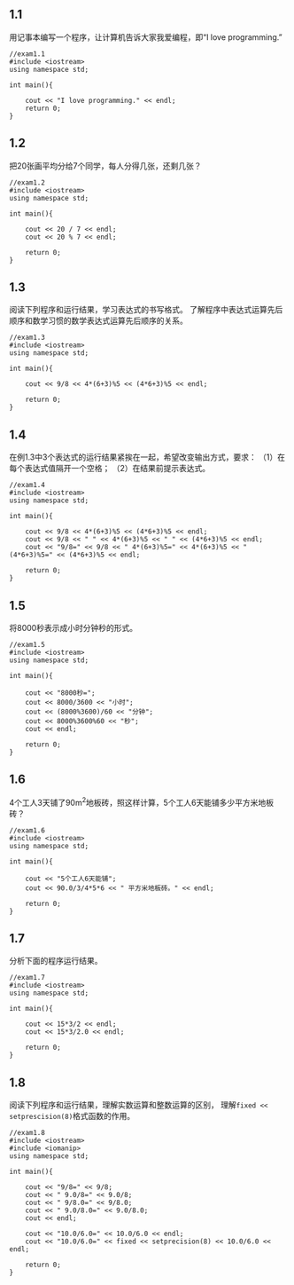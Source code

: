 ## 1.1

用记事本编写一个程序，让计算机告诉大家我爱编程，即“I love programming.”

~~~
//exam1.1
#include <iostream>
using namespace std;

int main(){

    cout << "I love programming." << endl;
    return 0;
}
~~~


## 1.2 

把20张画平均分给7个同学，每人分得几张，还剩几张？

~~~
//exam1.2
#include <iostream>
using namespace std;

int main(){

    cout << 20 / 7 << endl;
    cout << 20 % 7 << endl;
    
    return 0;
}
~~~

## 1.3 

阅读下列程序和运行结果，学习表达式的书写格式。
了解程序中表达式运算先后顺序和数学习惯的数学表达式运算先后顺序的关系。

~~~
//exam1.3
#include <iostream>
using namespace std;

int main(){

    cout << 9/8 << 4*(6+3)%5 << (4*6+3)%5 << endl;
    
    return 0;
}
~~~

## 1.4 

在例1.3中3个表达式的运行结果紧挨在一起，希望改变输出方式，要求：
（1）在每个表达式值隔开一个空格；
（2）在结果前提示表达式。

~~~
//exam1.4
#include <iostream>
using namespace std;

int main(){

    cout << 9/8 << 4*(6+3)%5 << (4*6+3)%5 << endl;
    cout << 9/8 << " " << 4*(6+3)%5 << " " << (4*6+3)%5 << endl;
    cout << "9/8=" << 9/8 << " 4*(6+3)%5=" << 4*(6+3)%5 << " (4*6+3)%5=" << (4*6+3)%5 << endl;
    
    return 0;
}
~~~

## 1.5 

将8000秒表示成小时分钟秒的形式。

~~~
//exam1.5
#include <iostream>
using namespace std;

int main(){

    cout << "8000秒=";
    cout << 8000/3600 << "小时";
    cout << (8000%3600)/60 << "分钟";
    cout << 8000%3600%60 << "秒";
    cout << endl;
    
    return 0;
}
~~~

## 1.6 

4个工人3天铺了90m<sup>2</sup>地板砖，照这样计算，5个工人6天能铺多少平方米地板砖？

~~~
//exam1.6
#include <iostream>
using namespace std;

int main(){

    cout << "5个工人6天能铺";
    cout << 90.0/3/4*5*6 << " 平方米地板砖。" << endl;
    
    return 0;
}
~~~


## 1.7 

分析下面的程序运行结果。

~~~
//exam1.7
#include <iostream>
using namespace std;

int main(){

    cout << 15*3/2 << endl;
    cout << 15*3/2.0 << endl;
    
    return 0;
}
~~~


## 1.8 

阅读下列程序和运行结果，理解实数运算和整数运算的区别，
理解`fixed << setprescision(8)`格式函数的作用。

~~~
//exam1.8
#include <iostream>
#include <iomanip>
using namespace std;

int main(){

    cout << "9/8=" << 9/8;
    cout << " 9.0/8=" << 9.0/8;
    cout << " 9/8.0=" << 9/8.0;
    cout << " 9.0/8.0=" << 9.0/8.0;
    cout << endl;
    
    cout << "10.0/6.0=" << 10.0/6.0 << endl;
    cout << "10.0/6.0=" << fixed << setprecision(8) << 10.0/6.0 << endl;
    
    return 0;
}
~~~


